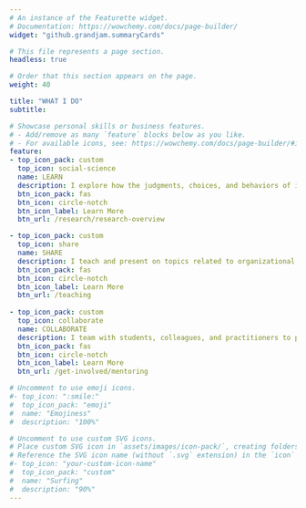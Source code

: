 ```yaml
---
# An instance of the Featurette widget.
# Documentation: https://wowchemy.com/docs/page-builder/
widget: "github.grandjam.summaryCards"

# This file represents a page section.
headless: true

# Order that this section appears on the page.
weight: 40

title: "WHAT I DO"
subtitle:

# Showcase personal skills or business features.
# - Add/remove as many `feature` blocks below as you like.
# - For available icons, see: https://wowchemy.com/docs/page-builder/#icons
feature:
- top_icon_pack: custom
  top_icon: social-science
  name: LEARN
  description: I explore how the judgments, choices, and behaviors of individuals unfold over time and give rise to unique patterns of psychological, social, and organizational outcomes.
  btn_icon_pack: fas
  btn_icon: circle-notch
  btn_icon_label: Learn More
  btn_url: /research/research-overview

- top_icon_pack: custom
  top_icon: share
  name: SHARE
  description: I teach and present on topics related to organizational psychology, judgment & decision-making, and research methods for the social and organizational sciences.
  btn_icon_pack: fas
  btn_icon: circle-notch
  btn_icon_label: Learn More
  btn_url: /teaching
  
- top_icon_pack: custom
  top_icon: collaborate
  name: COLLABORATE
  description: I team with students, colleagues, and practitioners to pursue important questions about how to make individuals, teams, and organizations work better.
  btn_icon_pack: fas
  btn_icon: circle-notch
  btn_icon_label: Learn More
  btn_url: /get-involved/mentoring

# Uncomment to use emoji icons.
#- top_icon: ":smile:"
#  top_icon_pack: "emoji"
#  name: "Emojiness"
#  description: "100%"  

# Uncomment to use custom SVG icons.
# Place custom SVG icon in `assets/images/icon-pack/`, creating folders if necessary.
# Reference the SVG icon name (without `.svg` extension) in the `icon` field.
#- top_icon: "your-custom-icon-name"
#  top_icon_pack: "custom"
#  name: "Surfing"
#  description: "90%"
---
```

